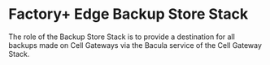 # Factory+ Edge Backup Store Stack
The role of the Backup Store Stack is to provide a destination for all backups made on Cell Gateways via the Bacula service of the Cell Gateway Stack.

